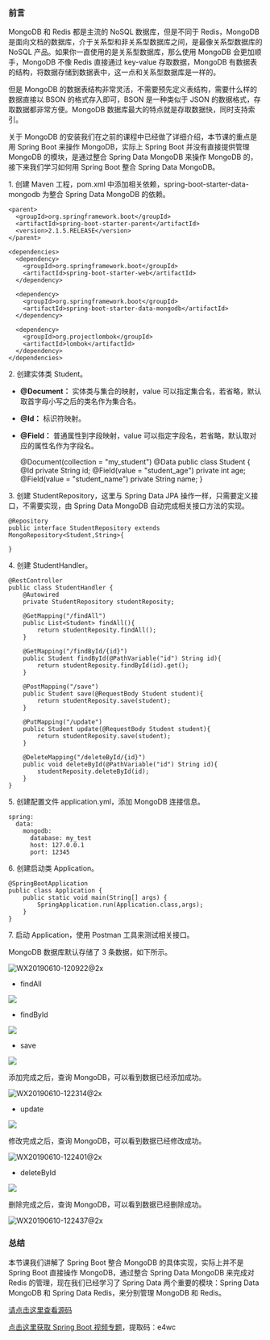### 前言

MongoDB 和 Redis 都是主流的 NoSQL 数据库，但是不同于 Redis，MongoDB
是面向文档的数据库，介于关系型和非关系型数据库之间，是最像关系型数据库的 NoSQL 产品。如果你一直使用的是关系型数据库，那么使用 MongoDB
会更加顺手，MongoDB 不像 Redis 直接通过 key-value 存取数据，MongoDB
有数据表的结构，将数据存储到数据表中，这一点和关系型数据库是一样的。

但是 MongoDB 的数据表结构非常灵活，不需要预先定义表结构，需要什么样的数据直接以 BSON 的格式存入即可，BSON 是一种类似于 JSON
的数据格式，存取数据都非常方便。MongoDB 数据库最大的特点就是存取数据快，同时支持索引。

关于 MongoDB 的安装我们在之前的课程中已经做了详细介绍，本节课的重点是用 Spring Boot 来操作 MongoDB，实际上 Spring
Boot 并没有直接提供管理 MongoDB 的模块，是通过整合 Spring Data MongoDB 来操作 MongoDB 的，接下来我们学习如何用
Spring Boot 整合 Spring Data MongoDB。

1\. 创建 Maven 工程，pom.xml 中添加相关依赖，spring-boot-starter-data-mongodb 为整合 Spring
Data MongoDB 的依赖。

    
    
    <parent>
      <groupId>org.springframework.boot</groupId>
      <artifactId>spring-boot-starter-parent</artifactId>
      <version>2.1.5.RELEASE</version>
    </parent>
    
    <dependencies>
      <dependency>
        <groupId>org.springframework.boot</groupId>
        <artifactId>spring-boot-starter-web</artifactId>
      </dependency>
    
      <dependency>
        <groupId>org.springframework.boot</groupId>
        <artifactId>spring-boot-starter-data-mongodb</artifactId>
      </dependency>
    
      <dependency>
        <groupId>org.projectlombok</groupId>
        <artifactId>lombok</artifactId>
      </dependency>
    </dependencies>
    

2\. 创建实体类 Student。

  * **@Document：** 实体类与集合的映射，value 可以指定集合名，若省略，默认取首字母小写之后的类名作为集合名。
  * **@Id：** 标识符映射。
  * **@Field：** 普通属性到字段映射，value 可以指定字段名，若省略，默认取对应的属性名作为字段名。

    
    
    @Document(collection = "my_student")
    @Data
    public class Student {
        @Id
        private String id;
        @Field(value = "student_age")
        private int age;
        @Field(value = "student_name")
        private String name;
    }
    

3\. 创建 StudentRepository，这里与 Spring Data JPA 操作一样，只需要定义接口，不需要实现，由 Spring Data
MongoDB 自动完成相关接口方法的实现。

    
    
    @Repository
    public interface StudentRepository extends MongoRepository<Student,String>{
    
    } 
    

4\. 创建 StudentHandler。

    
    
    @RestController
    public class StudentHandler {
        @Autowired
        private StudentRepository studentReposity;
    
        @GetMapping("/findAll")
        public List<Student> findAll(){
            return studentReposity.findAll();
        }
    
        @GetMapping("/findById/{id}")
        public Student findById(@PathVariable("id") String id){
            return studentReposity.findById(id).get();
        }
    
        @PostMapping("/save")
        public Student save(@RequestBody Student student){
            return studentReposity.save(student);
        }
    
        @PutMapping("/update")
        public Student update(@RequestBody Student student){
            return studentReposity.save(student);
        }
    
        @DeleteMapping("/deleteById/{id}")
        public void deleteById(@PathVariable("id") String id){
            studentReposity.deleteById(id);
        }
    }
    

5\. 创建配置文件 application.yml，添加 MongoDB 连接信息。

    
    
    spring:
      data:
        mongodb:
          database: my_test
          host: 127.0.0.1
          port: 12345
    

6\. 创建启动类 Application。

    
    
    @SpringBootApplication
    public class Application {
        public static void main(String[] args) {
            SpringApplication.run(Application.class,args);
        }
    }
    

7\. 启动 Application，使用 Postman 工具来测试相关接口。

MongoDB 数据库默认存储了 3 条数据，如下所示。

![WX20190610-120922@2x](https://images.gitbook.cn/9d5eff60-c75f-11e9-9ae4-c3d609c8bfbd)

  * findAll

![](https://images.gitbook.cn/aaaf3360-c75f-11e9-99c1-c37abd23c4b1)

  * findById

![](https://images.gitbook.cn/b40cd070-c75f-11e9-a81a-91f9bfe6443e)

  * save

![](https://images.gitbook.cn/bd92b600-c75f-11e9-9ae4-c3d609c8bfbd)

添加完成之后，查询 MongoDB，可以看到数据已经添加成功。

![WX20190610-122314@2x](https://images.gitbook.cn/d2da1940-c75f-11e9-a81a-91f9bfe6443e)

  * update

![](https://images.gitbook.cn/dd814d50-c75f-11e9-a81a-91f9bfe6443e)

修改完成之后，查询 MongoDB，可以看到数据已经修改成功。

![WX20190610-122401@2x](https://images.gitbook.cn/e7c8d530-c75f-11e9-9ae4-c3d609c8bfbd)

  * deleteById

![](https://images.gitbook.cn/f5f81e90-c75f-11e9-9ae4-c3d609c8bfbd)

删除完成之后，查询 MongoDB，可以看到数据已经删除成功。

![WX20190610-122437@2x](https://images.gitbook.cn/ff395a00-c75f-11e9-a81a-91f9bfe6443e)

### 总结

本节课我们讲解了 Spring Boot 整合 MongoDB 的具体实现，实际上并不是 Spring Boot 直接操作 MongoDB，通过整合
Spring Data MongoDB 来完成对 Redis 的管理，现在我们已经学习了 Spring Data 两个重要的模块：Spring Data
MongoDB 和 Spring Data Redis，来分别管理 MongoDB 和 Redis。

[请点击这里查看源码](https://github.com/southwind9801/gcspringbootmongodb.git)

[点击这里获取 Spring Boot
视频专题](https://pan.baidu.com/s/1K2cNTk6JmZa50RYSKwvwGA)，提取码：e4wc

